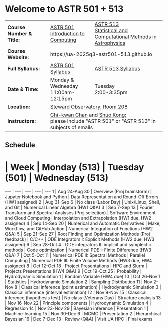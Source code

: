 # Welcome to ASTR 501 + 513

<table>
  <tr>
    <td> <b>Course Number & Title:</b> </td>
    <td> <a href="https://catalog.arizona.edu/courses/0413111">ASTR 501<br/>Introduction to Computing</a> </td>
    <td> <a href="https://catalog.arizona.edu/courses/0404141">ASTR 513<br/>Statistical and Computational Methods in Astrophysics</a> </td>
  </tr>
  <tr>
    <td> <b>Course Website:</b></td>
    <td colspan="2"> <a>https://ua-2025q3-astr501-513.github.io</a> </td>
  </tr>
  <tr>
    <td> <b>Full Syllabus:</b></td>
    <td> <a href="syllabus-501.md">ASTR 501 Syllabus</a> </td>
    <td> <a href="syllabus-513.md">ASTR 513 Syllabus</a> </td>
  </tr>
  <tr>
    <td> <b>Date & Time:</b></td>
    <td> Monday & Wednesday<br/>11:00am-12:15pm </td>
    <td> Tuesday<br/>2:00-3:35pm </td>
  </tr>
  <tr>
    <td> <b>Location:</b></td>
    <td colspan="2"> <a href="https://map.arizona.edu/65/0208">Steward Observatory, Room 208</a> </td>
  </tr>
  <tr>
    <td> <b>Instructors:</b></td>
    <td colspan="2"> <a href="mailto:chanc@arizona.edu?subject=ASTR 501+513">Chi-kwan Chan</a> and <a href="mailto:shuokong@arizona.edu?subject=ASTR 501+513">Shuo Kong</a>;<br/>please include "ASTR 501" or "ASTR 513" in subjects of emails </td>
  </tr>
</table>

## Schedule

#  | Week | Monday (513) | Tuesday (501) | Wednesday (513)
--- | --- | --- | --- | ---
1  | Aug 24-Aug 30 | Overview (Proj brainstorm)                               | Jupyter Notebook and Python              | Data Representation and Round-Off Errors (HW1 assigned)
2  | Aug 31-Sep  6 | No class (Labor Day)                                     | Unix/Linux, Shell, and Git               | Numerical Linear Algebra (HW1 Q&A)
3  | Sep  7-Sep 13 | Fourier Transform and Spectral Analyses (Proj selection) | Software Environment and Cloud Computing | Interpolation and Extrapolation (HW1 due, HW2 assigned)
4  | Sep 14-Sep 20 | Numerical and Automatic Derivatives                      | Make, Workflow, and GitHub Action        | Numerical Integration of Functions (HW2 Q&A)
5  | Sep 21-Sep 27 | Root Finding and Optimization Methods (Proj feedback)    | C/C++                                    | ODE Integrators I: Explicit Methods (HW2 due, HW3 assigned)
6  | Sep 28-Oct  4 | ODE integrators II: implicit and symplectic methods      | Code optimization                        | Numerical PDE I: Finite Difference (HW3 Q&A)
7  | Oct  5-Oct 11 | Numerical PDE II: Spectral Methods                       | Parallel Computing                       | Numerical PDE III: Finite Volume Methods (HW3 due, HW4 assigned)
8  | Oct 12-Oct 18 | Project Presentations                                    | HPC and Slurm                            | Projects Presentations (HW4 Q&A)
9  | Oct 19-Oct 25 | Probability                                              | Hydrodynamic Simulation 1                | Random Variable (HW4 due)
10 | Oct 26-Nov  1 | Statistics                                               | Hydrodynamic Simulation 2                | Sampling Distribution
11 | Nov  2-Nov  8 | Classical inference (point estimation)                   | Hydrodynamic Simulation 3                | Classical inference (interval estimation) 
12 | Nov  9-Nov 15 | Classical inference (hypothesis test)                    | No class (Veterans Day)                  | Structure analysis 
13 | Nov 16-Nov 22 | Principle components                                     | Hydrodynamic Simulation 4                | Regression
14 | Nov 23-Nov 29 | Bayesian inference                                       | Presentation 1                           | Machine-learning 
15 | Nov 30-Dec  6 | MCMC                                                     | Presentation 2                           | Hierarchical Bayesian 
16 | Dec  7-Dec 13 | Review (Q&A)                                             | Visit UA HPC                             | Final exams
